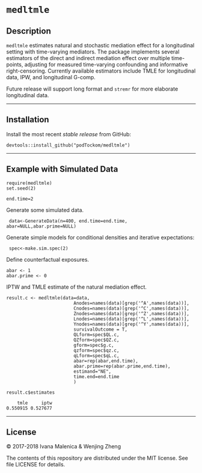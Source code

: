 `medltmle`
================

## Description

`medltmle` estimates natural and stochastic mediation effect for a longitudinal setting with time-varying mediators. The package implements several estimators of the direct and indirect mediation effect over multiple time-points, adjusting for measured time-varying confounding and informative right-censoring. Currently available estimators include TMLE for longitudinal data, IPW, and longitudinal G-comp.

Future release will support long format and `stremr` for more elaborate longitudinal data. 

---

## Installation

Install the most recent _stable release_ from GitHub:
  ```
  devtools::install_github("podTockom/medltmle")
  ```
  
---

## Example with Simulated Data
  ```
  require(medltmle)
  set.seed(2)
  
  end.time=2
  ```

Generate some simulated data. 
  ```
   data<-GenerateData(n=400, end.time=end.time, abar=NULL,abar.prime=NULL)
  ```

Generate simple models for conditional densities and iterative expectations:
  ```
   spec<-make.sim.spec(2)
  ```

Define counterfactual exposures.
  ```
  abar <- 1
  abar.prime <- 0
  ```

IPTW and TMLE estimate of the natural mediation effect.
  ```
  result.c <- medltmle(data=data,
                           Anodes=names(data)[grep('^A',names(data))],
                           Cnodes=names(data)[grep('^C',names(data))],
                           Znodes=names(data)[grep('^Z',names(data))],
                           Lnodes=names(data)[grep('^L',names(data))],
                           Ynodes=names(data)[grep('^Y',names(data))],
                           survivalOutcome = T,
                           QLform=spec$QL.c,
                           QZform=spec$QZ.c,
                           gform=spec$g.c,
                           qzform=spec$qz.c,
                           qLform=spec$qL.c,
                           abar=rep(abar,end.time),
                           abar.prime=rep(abar.prime,end.time),
                           estimand="NE",
                           time.end=end.time
                           )
                           
  result.c$estimates
  
      tmle     iptw 
  0.550915 0.527677 

  ```
---

## License
&copy; 2017-2018 Ivana Malenica & Wenjing Zheng

The contents of this repository are distributed under the MIT license. See file LICENSE for details.
